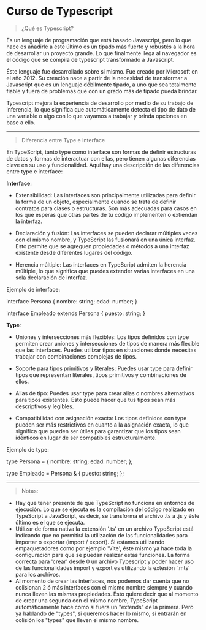 # Curso de Typescript

> ¿Qué es Typescript?

Es un lenguaje de programación que está basado Javascript, pero lo que hace es añadirle a éste último es un tipado más fuerte y robustés a la hora de desarrollar un proyecto grande. 
Lo que finalmente llega al navegador es el código que se compila de typescript transformado a Javascript. 

Éste lenguaje fue desarrollado sobre si mismo. Fue creado por Microsoft en el año 2012. Su creación nace a partir de la necesidad de transformar a Javascript que es un lenguaje débilmente tipado, a uno que sea totalmente fiable y fuera de problemas que con un grado más de tipado pueda brindar.

Typescript mejora la experiencia de desarrollo por medio de su trabajo de inferencia, lo que significa que automáticamente detecta el tipo de dato de una variable o algo con lo que vayamos a trabajar y brinda opciones en base a ello.

---

> Diferencia entre Type e Interface

En TypeScript, tanto type como interface son formas de definir estructuras de datos y formas de interactuar con ellas, pero tienen algunas diferencias clave en su uso y funcionalidad. Aquí hay una descripción de las diferencias entre type e interface:

**Interface**:

- Extensibilidad: Las interfaces son principalmente utilizadas para definir la forma de un objeto, especialmente cuando se trata de definir contratos para clases o estructuras. Son más adecuadas para casos en los que esperas que otras partes de tu código implementen o extiendan la interfaz.

- Declaración y fusión: Las interfaces se pueden declarar múltiples veces con el mismo nombre, y TypeScript las fusionará en una única interfaz. Esto permite que se agreguen propiedades o métodos a una interfaz existente desde diferentes lugares del código.

- Herencia múltiple: Las interfaces en TypeScript admiten la herencia múltiple, lo que significa que puedes extender varias interfaces en una sola declaración de interfaz.

Ejemplo de interface:

interface Persona {
  nombre: string;
  edad: number;
}

interface Empleado extends Persona {
  puesto: string;
}


**Type**:

- Uniones y intersecciones más flexibles: Los tipos definidos con type permiten crear uniones y intersecciones de tipos de manera más flexible que las interfaces. Puedes utilizar tipos en situaciones donde necesitas trabajar con combinaciones complejas de tipos.

- Soporte para tipos primitivos y literales: Puedes usar type para definir tipos que representan literales, tipos primitivos y combinaciones de ellos.

- Alias de tipo: Puedes usar type para crear alias o nombres alternativos para tipos existentes. Esto puede hacer que tus tipos sean más descriptivos y legibles.

- Compatibilidad con asignación exacta: Los tipos definidos con type pueden ser más restrictivos en cuanto a la asignación exacta, lo que significa que pueden ser útiles para garantizar que los tipos sean idénticos en lugar de ser compatibles estructuralmente.

Ejemplo de type:

type Persona = {
  nombre: string;
  edad: number;
};

type Empleado = Persona & {
  puesto: string;
};

---

>Notas:
- Hay que tener presente de que TypeScript no funciona en entornos de ejecución. Lo que se ejecuta es la compilación del código realizado en TypeScript a JavaScript, es decir, se transforma el archivo .ts a .js y éste último es el que se ejecuta.
- Utilizar de forma nativa la extensión '.ts' en un archivo TypeScript está indicando que no permitirá la utilización de las funcionalidades para importar o exportar (import / export). Si estamos utilizando empaquetadores como por ejemplo 'Vite', éste mismo ya hace toda la configuración para que se puedan realizar estas funciones. La forma correcta para 'crear' desde 0 un archivo Typescript y poder hacer uso de las funcionalidades import y export es utilizando la extesión '.mts' para los archivos.
- Al momento de crear las interfaces, nos podemos dar cuenta que no colisionan 2 ó más interfaces con el mismo nombre siempre y cuando nunca lleven las mismas propiedades. Ésto quiere decir que al momento de crear una segunda con el mismo nombre, TypeScript automáticamente hace como si fuera un "extends" de la primera. Pero ya hablando de "types", si queremos hacer lo mismo, sí entrarán en colisión los "types" que lleven el mismo nombre.